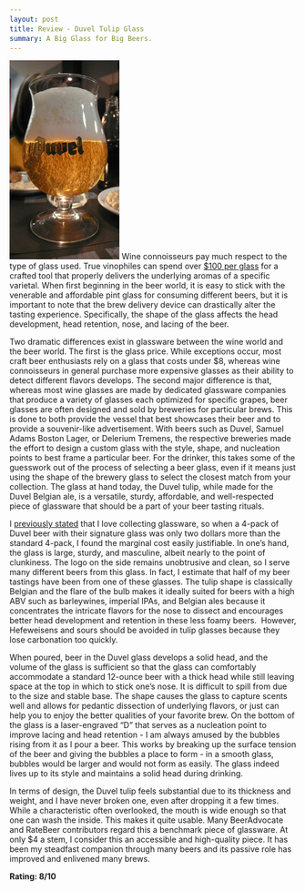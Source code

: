 ```yaml
---
layout: post
title: Review - Duvel Tulip Glass
summary: A Big Glass for Big Beers.
---
```


<img alt="Duvel Tulip Glass" src="/images/duvel.jpeg" width="193" height="350"  class="img-float" />
Wine connoisseurs pay much respect to the type of glass used. True vinophiles can spend over <a href="http://glassware.riedel.com/index.php/riedel/sommeliers/bordeaux-grand-cru-wine-glass.html">$100 per glass</a> for a crafted tool that properly delivers the underlying aromas of a specific varietal. When first beginning in the beer world, it is easy to stick with the venerable and affordable pint glass for consuming different beers, but it is important to note that the brew delivery device can drastically alter the tasting experience. Specifically, the shape of the glass affects the head development, head retention, nose, and lacing of the beer.

Two dramatic differences exist in glassware between the wine world and the beer world. The first is the glass price. While exceptions occur, most craft beer enthusiasts rely on a glass that costs under $8, whereas wine connoisseurs in general purchase more expensive glasses as their ability to detect different flavors develops. The second major difference is that, whereas most wine glasses are made by dedicated glassware companies that produce a variety of glasses each optimized for specific grapes, beer glasses are often designed and sold by breweries for particular brews. This is done to both provide the vessel that best showcases their beer and to provide a souvenir-like advertisement. With beers such as Duvel, Samuel Adams Boston Lager, or Delerium Tremens, the respective breweries made the effort to design a custom glass with the style, shape, and nucleation points to best frame a particular beer. For the drinker, this takes some of the guesswork out of the process of selecting a beer glass, even if it means just using the shape of the brewery glass to select the closest match from your collection. The glass at hand today, the Duvel tulip, while made for the Duvel Belgian ale, is a versatile, sturdy, affordable, and well-respected piece of glassware that should be a part of your beer tasting rituals.

I <a href="{% post_url 2011-05-12-dogfish-head-signature-glass %}">previously stated</a> that I love collecting glassware, so when a 4-pack of Duvel beer with their signature glass was only two dollars more than the standard 4-pack, I found the marginal cost easily justifiable. In one’s hand, the glass is large, sturdy, and masculine, albeit nearly to the point of clunkiness. The logo on the side remains unobtrusive and clean, so I serve many different beers from this glass. In fact, I estimate that half of my beer tastings have been from one of these glasses. The tulip shape is classically Belgian and the flare of the bulb makes it ideally suited for beers with a high ABV such as barleywines, imperial IPAs, and Belgian ales because it concentrates the intricate flavors for the nose to dissect and encourages better head development and retention in these less foamy beers.  However, Hefeweisens and sours should be avoided in tulip glasses because they lose carbonation too quickly.

When poured, beer in the Duvel glass develops a solid head, and the volume of the glass is sufficient so that the glass can comfortably accommodate a standard 12-ounce beer with a thick head while still leaving space at the top in which to stick one’s nose. It is difficult to spill from due to the size and stable base. The shape causes the glass to capture scents well and allows for pedantic dissection of underlying flavors, or just can help you to enjoy the better qualities of your favorite brew. On the bottom of the glass is a laser-engraved “D” that serves as a nucleation point to improve lacing and head retention - I am always amused by the bubbles rising from it as I pour a beer. This works by breaking up the surface tension of the beer and giving the bubbles a place to form - in a smooth glass, bubbles would be larger and would not form as easily. The glass indeed lives up to its style and maintains a solid head during drinking.

In terms of design, the Duvel tulip feels substantial due to its thickness and weight, and I have never broken one, even after dropping it a few times. While a characteristic often overlooked, the mouth is wide enough so that one can wash the inside. This makes it quite usable. Many BeerAdvocate and RateBeer contributors regard this a benchmark piece of glassware. At only $4 a stem, I consider this an accessible and high-quality piece. It has been my steadfast companion through many beers and its passive role has improved and enlivened many brews.

<strong>Rating: 8/10</strong>